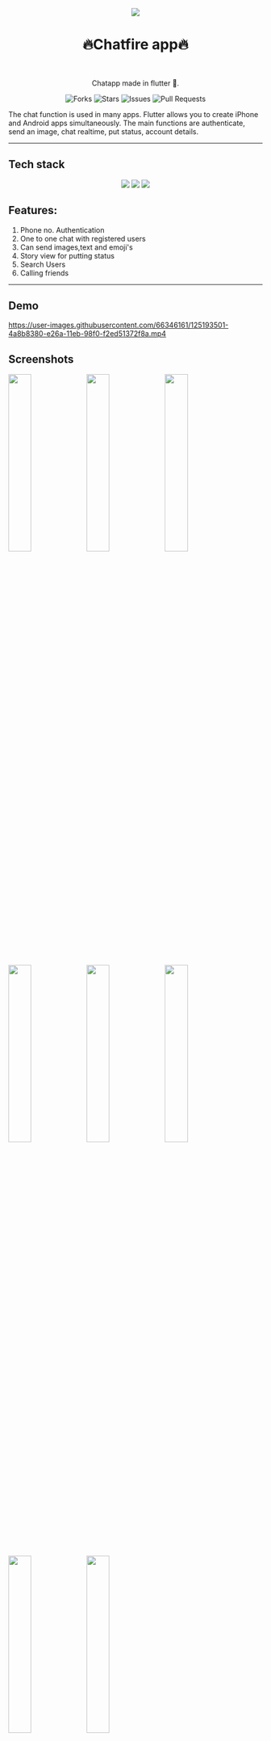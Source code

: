 
<p align="center" width="100%">
  <img src="https://user-images.githubusercontent.com/66346161/125189646-ba900e80-e256-11eb-9d56-d76cd04aef33.png"/>
</p>  
<h1 align="center">🔥Chatfire app🔥</h1> <br>
<p align="center">Chatapp made in flutter 💓.</p>

<div align="center">

![Forks](https://img.shields.io/github/forks/anotherwebguy/Chat-App-Flutter)
![Stars](https://img.shields.io/github/stars/anotherwebguy/Chat-App-Flutter)
![Issues](https://img.shields.io/github/issues/anotherwebguy/Chat-App-Flutter)
![Pull Requests](https://img.shields.io/github/issues-pr/anotherwebguy/Chat-App-Flutter?) 

</div>

The chat function is used in many apps. Flutter allows you to create iPhone and Android apps simultaneously. The main functions are authenticate, send an image, chat realtime, put status, account details.


----
## Tech stack

<div align="center">
<img src="https://img.shields.io/badge/dart-%230175C2.svg?&style=for-the-badge&logo=dart&logoColor=white"/>  <img src="https://img.shields.io/badge/flutter-%230175C2.svg?&style=for-the-badge&logo=flutter&logoColor=white"/>  <img src="https://img.shields.io/badge/firebase-%230175C2.svg?&style=for-the-badge&logo=firebase&logoColor=white"/>
</div>

## Features:
  1. Phone no. Authentication
  2. One to one chat with registered users
  3. Can send images,text and emoji's
  4. Story view for putting status
  5. Search Users
  6. Calling friends

----

## Demo 

https://user-images.githubusercontent.com/66346161/125193501-4a8b8380-e26a-11eb-98f0-f2ed51372f8a.mp4


## Screenshots 

<img src="https://user-images.githubusercontent.com/66346161/125193658-2d0ae980-e26b-11eb-95c2-a75f70097ece.jpg" width=30%/>  <img src="https://user-images.githubusercontent.com/66346161/125193657-2bd9bc80-e26b-11eb-9d66-41d1a4c9fe69.jpg" width=30%/>  <img src="https://user-images.githubusercontent.com/66346161/125193662-2f6d4380-e26b-11eb-8484-8bedbc669cba.jpg" width=30%/>  <img src="https://user-images.githubusercontent.com/66346161/125193663-31370700-e26b-11eb-9702-2fad5df908ee.jpg" width=30%/>  <img src="https://user-images.githubusercontent.com/66346161/125193653-28decc00-e26b-11eb-9a35-c8b80e4303f7.jpg" width=30%/>  <img src="https://user-images.githubusercontent.com/66346161/125194316-58430800-e26e-11eb-8998-5ea216be07bc.jpg" width=30%/>  <img src="https://user-images.githubusercontent.com/66346161/125193661-2ed4ad00-e26b-11eb-829c-fff5a31faae5.jpg" width=30%/>  <img src="https://user-images.githubusercontent.com/66346161/125193659-2da38000-e26b-11eb-9230-606322e46ecd.jpg" width=30%/>

----

## Getting Started

This project is a starting point for a Flutter application.

A few resources to get you started if this is your first Flutter project:

- [Lab: Write your first Flutter app](https://flutter.dev/docs/get-started/codelab)
- [Cookbook: Useful Flutter samples](https://flutter.dev/docs/cookbook)

For help getting started with Flutter, view our
[online documentation](https://flutter.dev/docs), which offers tutorials,
samples, guidance on mobile development, and a full API reference.

<h2 align= "left"><b>Contributing Guidelines!</b></h2>

1. Make sure to keep the UI consistent while adding a new feature.
2. When adding new packages, use the package version which is compatible with the new flutter 2 update.
3. Make sure that your code is well documented, especially in the tougher areas.
4. Maintain a uniform naming convention throughout the codebase.
5. If your code is being repetitive then refactor it to create a new widget for future use.
6. Make the code as modular as possible, separating the UI from the logic.

Contributions are always welcome! You can also visit our [contributing guidelines](https://github.com/anotherwebguy/Chat-App-Flutter/blob/master/CONTRIBUTING.md) beforing making any contributions. 

----

<h2 align= "left"><b>Steps</b></h2>

![Steps](https://media.giphy.com/media/o5BzNDDFQnepi/giphy.gif)


**1.** Fork [this](https://github.com/anotherwebguy/Chat-App-Flutter) repository.

<img src="https://user-images.githubusercontent.com/41269164/70219309-9a3eca80-176a-11ea-8a4d-1bd701d07314.png" width=300>


**2.** Clone the forked repository.

```terminal
git clone https://github.com/<your-github-username>/Chat-App-Flutter.git
```

<img src="https://encrypted-tbn0.gstatic.com/images?q=tbn%3AANd9GcT5N0HJ9db7jSvcL4dsDscZQBzqQqqKVs0BnO1OVz26glLWKJRY&usqp=CAU" width="300">

**3.** Navigate to the project directory.

```terminal
cd Chat-App-Flutter
```

**4.** Create a new branch.

```terminal
git checkout -b <your_branch_name>
```

**5.** Make changes in source code.

![changes](https://media.giphy.com/media/QNFhOolVeCzPQ2Mx85/200w_d.gif)


**6.** Commit your changes.
```terminal
git commit -m "Message"
```

**7.** Push your local branch to the remote repository.
```terminal
git push -u origin <your_branch_name>
```

**8.** Create a Pull Request!


Finally, go to your repository in the browser and click on `compare and pull requests`.
Then add a title and description to your pull request that explains your precious effort.

<img src="https://user-images.githubusercontent.com/41269164/70219707-47194780-176b-11ea-96c2-d0c401ddb1e0.png" width=600>
		
click on `Compare and Pull Request`
		
<img src="https://user-images.githubusercontent.com/41269164/70219836-8d6ea680-176b-11ea-81d5-549093bf0954.png" width=600>

**Congratulations!!**  :boom: Sit and relax, you've made your contribution to [Chatfire](https://github.com/anotherwebguy/Chat-App-Flutter) project.

----

<h2 align= "left"><b>Code of Conduct</b></h2>

We follow certain guidelines in order to maintain this repository. Please find our [code of conduct](https://github.com/anotherwebguy/Chat-App-Flutter/blob/master/CODE_OF_CONDUCT.md) and read it carefully.

<h2 align= "left"><b>License</b></h2>

Distributed under the MIT License. See [LICENSE](https://github.com/anotherwebguy/Chat-App-Flutter/blob/master/LICENSE) for more information.






